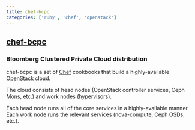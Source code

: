```yaml
---
title: chef-bcpc
categories: ['ruby', 'chef', 'openstack']
---
```

## [chef-bcpc](https://github.com/bloomberg/chef-bcpc)

### Bloomberg Clustered Private Cloud distribution


chef-bcpc is a set of [Chef](https://github.com/opscode/chef) cookbooks that
build a highly-available [OpenStack](http://www.openstack.org/) cloud.

The cloud consists of head nodes (OpenStack controller services, Ceph Mons,
etc.) and work nodes (hypervisors).

Each head node runs all of the core services in a highly-available manner. Each
work node runs the relevant services (nova-compute, Ceph OSDs, etc.).

